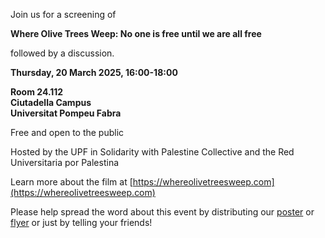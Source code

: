 Join us for a screening of

**Where Olive Trees Weep: No one is free until we are all free**

followed by a discussion.

**Thursday, 20 March 2025, 16:00-18:00**

**Room 24.112**<br>
**Ciutadella Campus**<br>
**Universitat Pompeu Fabra**<br>

Free and open to the public

Hosted by the UPF in Solidarity with Palestine Collective and the Red Universitaria por Palestina


Learn more about the film at [https://whereolivetreesweep.com](https://whereolivetreesweep.com)

Please help spread the word about this event by distributing our [poster](poster.jpeg) or [flyer](flyer.jpeg) or just by telling your friends!


